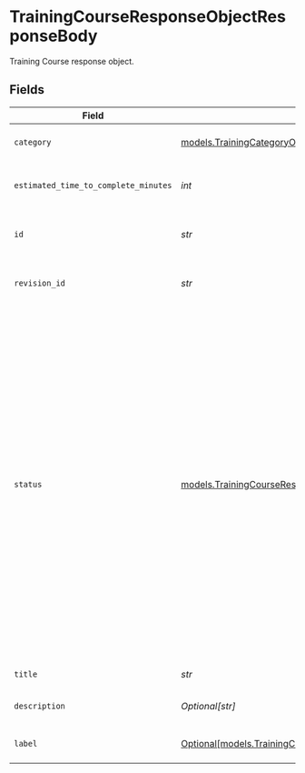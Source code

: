 # TrainingCourseResponseObjectResponseBody

Training Course response object.


## Fields

| Field                                                                                                                                                                                                                                                                                                                                               | Type                                                                                                                                                                                                                                                                                                                                                | Required                                                                                                                                                                                                                                                                                                                                            | Description                                                                                                                                                                                                                                                                                                                                         | Example                                                                                                                                                                                                                                                                                                                                             |
| --------------------------------------------------------------------------------------------------------------------------------------------------------------------------------------------------------------------------------------------------------------------------------------------------------------------------------------------------- | --------------------------------------------------------------------------------------------------------------------------------------------------------------------------------------------------------------------------------------------------------------------------------------------------------------------------------------------------- | --------------------------------------------------------------------------------------------------------------------------------------------------------------------------------------------------------------------------------------------------------------------------------------------------------------------------------------------------- | --------------------------------------------------------------------------------------------------------------------------------------------------------------------------------------------------------------------------------------------------------------------------------------------------------------------------------------------------- | --------------------------------------------------------------------------------------------------------------------------------------------------------------------------------------------------------------------------------------------------------------------------------------------------------------------------------------------------- |
| `category`                                                                                                                                                                                                                                                                                                                                          | [models.TrainingCategoryObjectResponseBody](../models/trainingcategoryobjectresponsebody.md)                                                                                                                                                                                                                                                        | :heavy_check_mark:                                                                                                                                                                                                                                                                                                                                  | Category of the training course.                                                                                                                                                                                                                                                                                                                    |                                                                                                                                                                                                                                                                                                                                                     |
| `estimated_time_to_complete_minutes`                                                                                                                                                                                                                                                                                                                | *int*                                                                                                                                                                                                                                                                                                                                               | :heavy_check_mark:                                                                                                                                                                                                                                                                                                                                  | Estimated time it takes to complete the course.                                                                                                                                                                                                                                                                                                     | 30                                                                                                                                                                                                                                                                                                                                                  |
| `id`                                                                                                                                                                                                                                                                                                                                                | *str*                                                                                                                                                                                                                                                                                                                                               | :heavy_check_mark:                                                                                                                                                                                                                                                                                                                                  | ID of the training course.                                                                                                                                                                                                                                                                                                                          | a4db8702-79d5-4396-a717-e301d52ecc11                                                                                                                                                                                                                                                                                                                |
| `revision_id`                                                                                                                                                                                                                                                                                                                                       | *str*                                                                                                                                                                                                                                                                                                                                               | :heavy_check_mark:                                                                                                                                                                                                                                                                                                                                  | ID of the course's specific version.                                                                                                                                                                                                                                                                                                                | 1214a1fa-f0c6-408b-bf85-51dc3bc71ac7                                                                                                                                                                                                                                                                                                                |
| `status`                                                                                                                                                                                                                                                                                                                                            | [models.TrainingCourseResponseObjectResponseBodyStatus](../models/trainingcourseresponseobjectresponsebodystatus.md)                                                                                                                                                                                                                                | :heavy_check_mark:                                                                                                                                                                                                                                                                                                                                  | Status of the training course. Always returned.<br/>Note: Only courses in a ‘published’ state are assignable to learners. Archiving a course deletes only ‘inProgress’ assignments associated with that course, and deleting a course deletes all assignments associated with that course.  Valid values: `published`, `deleted`, `archived`, `unknown` | published                                                                                                                                                                                                                                                                                                                                           |
| `title`                                                                                                                                                                                                                                                                                                                                             | *str*                                                                                                                                                                                                                                                                                                                                               | :heavy_check_mark:                                                                                                                                                                                                                                                                                                                                  | Title of the course.                                                                                                                                                                                                                                                                                                                                | Wheel Loader                                                                                                                                                                                                                                                                                                                                        |
| `description`                                                                                                                                                                                                                                                                                                                                       | *Optional[str]*                                                                                                                                                                                                                                                                                                                                     | :heavy_minus_sign:                                                                                                                                                                                                                                                                                                                                  | Description of the course.                                                                                                                                                                                                                                                                                                                          | Training for how to operate a wheel loader.                                                                                                                                                                                                                                                                                                         |
| `label`                                                                                                                                                                                                                                                                                                                                             | [Optional[models.TrainingCourseLabelObjectResponseBody]](../models/trainingcourselabelobjectresponsebody.md)                                                                                                                                                                                                                                        | :heavy_minus_sign:                                                                                                                                                                                                                                                                                                                                  | Label of the training course.                                                                                                                                                                                                                                                                                                                       |                                                                                                                                                                                                                                                                                                                                                     |